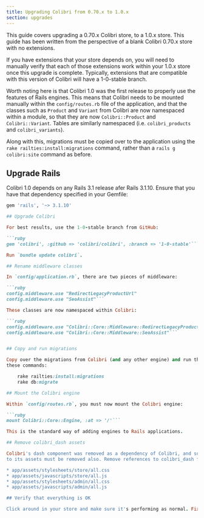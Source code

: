 ```yaml
---
title: Upgrading Colibri from 0.70.x to 1.0.x
section: upgrades
---
```


This guide covers upgrading a 0.70.x Colibri store, to a 1.0.x store. This
guide has been written from the perspective of a blank Colibri 0.70.x store with
no extensions.

If you have extensions that your store depends on, you will need to manually
verify that each of those extensions work within your 1.0.x store once this
upgrade is complete. Typically, extensions that are compatible with this
version of Colibri will have a 1-0-stable branch.

Worth noting here is that Colibri 1.0 was the first release to properly use the
features of Rails engines. This means that Colibri needs to be mounted manually
within the `config/routes.rb` file of the application, and that the classes
such as `Product` and `Variant` from Colibri are now namespaced within a module,
so that they are now `Colibri::Product` and `Colibri::Variant`. Tables are
similarly namespaced (i.e. `colibri_products` and `colibri_variants`).

Along with this, migrations must be copied over to the application using the
`rake railties:install:migrations` command, rather than a `rails g colibri:site`
command as before.

## Upgrade Rails

Colibri 1.0 depends on any Rails 3.1 release afer Rails 3.1.10. Ensure that you have that dependency specified in your Gemfile:

```ruby
gem 'rails', '~> 3.1.10'

## Upgrade Colibri

For best results, use the 1-0-stable branch from GitHub:

```ruby
gem 'colibri', :github => 'colibri/colibri', :branch => '1-0-stable'```

Run `bundle update colibri`. 

## Rename middleware classes

In `config/application.rb`, there are two pieces of middleware:

```ruby
config.middleware.use "RedirectLegacyProductUrl"
config.middleware.use "SeoAssist"```

These classes are now namespaced within Colibri:

```ruby
config.middleware.use "Colibri::Core::Middleware::RedirectLegacyProductUrl"
config.middleware.use "Colibri::Core::Middleware::SeoAssist"```


## Copy and run migrations

Copy over the migrations from Colibri (and any other engine) and run them using
these commands:

    rake railties:install:migrations
    rake db:migrate

## Mount the Colibri engine

Within `config/routes.rb`, you must now mount the Colibri engine:

```ruby
mount Colibri::Core::Engine, :at => '/'```

This is the standard way of adding engines to Rails applications.

## Remove colibri_dash assets

Colibri's dash component was removed as a dependency of Colibri, and so references
to its assets must be removed also. Remove references to colibri_dash from:

* app/assets/stylesheets/store/all.css
* app/assets/javascripts/store/all.js
* app/assets/stylesheets/admin/all.css
* app/assets/javascripts/admin/all.js

## Verify that everything is OK

Click around in your store and make sure it's performing as normal. Fix any deprecation warnings you see.
